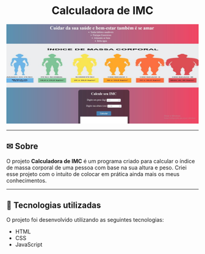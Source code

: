 <h1 align="center">
    Calculadora de IMC
</h1>
<img src ="img/fotoprojeto.jpg">

---

## ✉ Sobre
O projeto **Calculadora de IMC** é um programa criado para calcular o índice de massa corporal de uma 
pessoa com base na sua altura e peso. Criei esse projeto com o intuito de colocar em prática
ainda mais os meus conhecimentos. 

---

## 🚀 Tecnologias utilizadas

O projeto foi desenvolvido utilizando as seguintes tecnologias:

- HTML
- CSS
- JavaScript